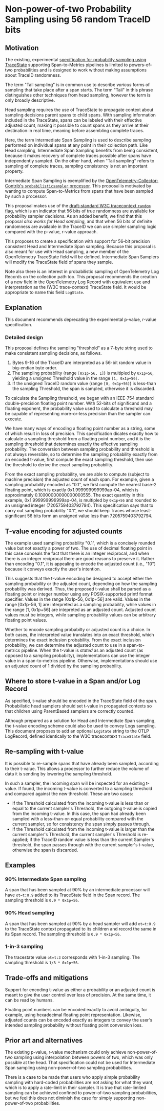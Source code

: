 # Non-power-of-two Probability Sampling using 56 random TraceID bits

## Motivation

The existing, experimental [specification for probability sampling using TraceState](https://github.com/open-telemetry/opentelemetry-specification/blob/main/specification/trace/tracestate-probability-sampling.md)
supporting Span-to-Metrics pipelines is limited to powers-of-two
probabilities and is designed to work without making assumptions about 
TraceID randomness.

The term "Tail sampling" is in common use to describe _various_ forms
of sampling that take place after a span starts.  The term "Tail" in
this phrase distinguishes other techniques from head sampling, however
the term is only broadly descriptive.

Head sampling requires the use of TraceState to propagate context
about sampling decisions parent spans to child spans.  With sampling
information included in the TraceState, spans can be labeled with their
effective adjusted count, making it possible to count spans as they
arrive at their destination in real time, meaning before assembling
complete traces.

Here, the term Intermediate Span Sampling is used to describe sampling
performed on individual spans at any point in their collection path.
Like Head sampling, Intermediate Span Sampling benefits from being
consistent, because it makes recovery of complete traces possible
after spans have independently sampled.  On the other hand, when "Tail
sampling" refers to sampling of complete traces, sampling consistency
is not an important property.

Intermediate Span Sampling is exemplified by the
[OpenTelemetry-Collector-Contrib's `probabilisticsampler`
processor](https://pkg.go.dev/github.com/open-telemetry/opentelemetry-collector-contrib/processor/probabilisticsamplerprocessor).
This proposal is motivated by wanting to compute Span-to-Metrics from
spans that have been sampled by such a processor.

This proposal makes use of the [draft-standard W3C tracecontext
`random`
flag](https://w3c.github.io/trace-context/#random-trace-id-flag),
which is an indicator that 56 bits of true randomness are available
for probability sampler decisions.  As an added benefit, we find that
this proposal _also works for Head sampling_, and that when 56 bits of
definite randomness are available in the TraceID we can use simpler
sampling logic compared with the p-value, r-value approach.

This proposes to create a specification with support for 56-bit
precision consistent Head and Intermediate Span sampling.  Because
this proposal is also meant for use with Head sampling, a new member
of the OpenTelemetry TraceState field will be defined.  Intermediate
Span Samplers will modify the TraceState field of spans they sample.

Note also there is an interest in probabilistic sampling of
OpenTelemetry Log Records on the collection path too.  This proposal
recommends the creation of a new field in the OpenTelemetry Log Record
with equivalent use and interpretation as the (W3C trace-context)
TraceState field.  It would be appropriate to name this field
`LogState`.

## Explanation

This document recommends deprecating the experimental p-value, r-value
specification.

### Detailed design

This proposal defines the sampling "threshold" as a 7-byte string used
to make consistent sampling decisions, as follows.

1. Bytes 9-16 of the TraceID are interpreted as a 56-bit random
   value in big-endian byte order.
2. The sampling probability (range `[0x1p-56, 1]`) is multipled by
   `0x1p+56`, yielding a unsigned Threshold value in the range `[1,
   0x1p+56]`.
3. If the unsigned TraceID random value (range `[0, 0x1p+56)`) is
   less-than the sampling Threshold, the span is sampled, otherwise it
   is discarded.
   
To calculate the Sampling threshold, we began with an IEEE-754
standard double-precision floating point number.  With 52-bits of
significand and a floating exponent, the probability value used to
calculate a threshold may be capable of representing more-or-less
precision than the sampler can execute.

We have many ways of encoding a floating point number as a string,
some of which result in loss of precision.  This specification dicates
exactly how to calculate a sampling threshold from a floating point
number, and it is the sampling threshold that determines exactly the
effective sampling probability.  The conversion between sampling
probability and threshold is not always reversible, so to determine
the sampling probability exactly from an encoded t-value, first
compute the exact sampling threshold, then use the threshold to derive
the exact sampling probability.

From the exact sampling probability, we are able to compute (subject
to machine precision) the adjusted count of each span.  For example,
given a sampling probability encoded as "0.1", we first compute the
nearest base-2 floating point, which is exactly 0x1.999999999999ap-04,
which is approximately 0.10000000000000000555.  The exact quantity in
this example, 0x1.999999999999ap-04, is multipled by `0x1p+56` and
rounded to an unsigned integer (7205759403792794).  This specification
says that to carry out sampling probability "0.1", we should keep
Traces whose least-significant 56 bits form an unsigned value less
than 7205759403792794.

## T-value encoding for adjusted counts

The example used sampling probability "0.1", which is a concisely
rounded value but not exactly a power of two.  The use of decimal
floating point in this case conceals the fact that there is an integer
reciprocal, and when there is an integer reciprocal there are good
reasons to preserve it.  Rather than encoding "0.1", it is appealing
to encode the adjusted count (i.e., "10") because it conveys exactly
the user's intention.

This suggests that the t-value encoding be designed to accept either
the sampling probability or the adjusted count, depending on how the
sampling probability was derived.  Thus, the proposed t-value shall be
parsed as a floating point or integer number using any POSIX-supported
printf format specifier.  Values in the range [0x1p-56, 0x1p+56] are
valid.  Values in the range [0x1p-56, 1] are interpreted as a sampling
probability, while values in the range [1, 0x1p+56] are intepreted as
an adjusted count.  Adjusted count values must be integers, while
sampling probability values can be arbitrary floating point values.

Whether to encode sampling probabilty or adjusted count is a choice.
In both cases, the interpreted value translates into an exact
threshold, which determines the exact inclusion probability.  From the
exact inclusion probability, we can determine the adjusted count to
use in a span-to-metrics pipeline.  When the t-value is _stated_ as an
adjusted count (as opposed to a sampling probabilty), implementations
can use the integer value in a span-to-metrics pipeline.  Otherwise,
implementations should use an adjusted count of 1 divided by the
sampling probability.

## Where to store t-value in a Span and/or Log Record

As specified, t-value should be encoded in the TraceState field of the
span.  Probabilistic head samplers should set t-value in propagated
contexts so that children using ParentBased samplers are correctly
counted.

Although prepared as a solution for Head and Intermediate Span
sampling, the t-value encoding scheme could also be used to convey
Logs sampling.  This document proposes to add an optional `LogState`
string to the OTLP LogRecord, defined identically to the W3C
tracecontext `TraceState` field.

## Re-sampling with t-value

It is possible to re-sample spans that have already been sampled,
according to their t-value.  This allows a processor to further reduce
the volume of data it is sending by lowering the sampling threshold.

In such a sampler, the incoming span will be inspected for an existing
t-value.  If found, the incoming t-value is converted to a sampling
threshold and compared against the new threshold.  These are two cases:

- If the Threshold calculated from the incoming t-value is less than
  or equal to the current sampler's Threshold, the outgoing t-value is
  copied from the incoming t-value.  In this case, the span had
  already been sampled with a less-than-or-equal probability compared
  with the current sampler, so for consistency the span simply passes
  through.
- If the Threshold calculated from the incoming t-value is larger than
  the current sampler's Threshold, the current sampler's Threshold is
  re-applied; if the TraceID random value is less than the current
  Sampler's threshold, the span passes through with the current
  sampler's t-value, otherwise the span is discarded.

## Examples

### 90% Intermediate Span sampling

A span that has been sampled at 90% by an intermediate processor will
have `ot=t:0.9` added to its TraceState field in the Span record.  The
sampling threshold is `0.9 * 0x1p+56`.

### 90% Head sampling

A span that has been sampled at 90% by a head sampler will add
`ot=t:0.9` to the TraceState context propagated to its children and
record the same in its Span record.  The sampling threshold is `0.9 *
0x1p+56`.

### 1-in-3 sampling

The tracestate value `ot=t:3` corresponds with 1-in-3 sampling.  The
sampling threshold is `1/3 * 0x1p+56`.

## Trade-offs and mitigations

Support for encoding t-value as either a probability or an adjusted
count is meant to give the user control over loss of precision.  At
the same time, it can be read by humans.

Floating point numbers can be encoded exactly to avoid ambiguity, for
example, using hexadecimal floating point representation.  Likewise,
adjusted counts can be encoded exactly as integers to convey the
user's intended sampling probability without floating point conversion
loss.

## Prior art and alternatives

The existing p-value, r-value mechanism could only achieve
non-power-of-two sampling using interpolation between powers of two,
which was only possible at the head.  That specification could not be
used for Intermediate Span sampling using non-power-of-two sampling
probabilities.

There is a case to be made that users who apply simple probability
sampling with hard-coded probabilities are not asking for what they
want, which is to apply a rate-limit in their sampler.  It is true
that rate-limited sampling can be achieved confined to power-of-two
sampling probabilities, but we feel this does not diminish the case
for simply supporting non-power-of-two probabilities.

